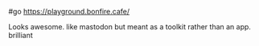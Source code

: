 #go https://playground.bonfire.cafe/

Looks awesome. like mastodon but meant as a toolkit rather than an app. brilliant
